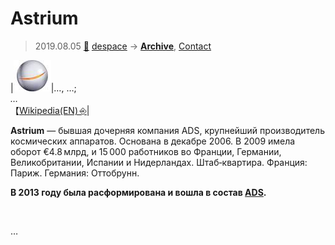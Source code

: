 # Astrium
> 2019.08.05 [🚀](../../index/index.md) [despace](../index.md) → **[Archive](faq.md)**, [Contact](../contact.md)

|[![](../f/con/a/astrium_logo1_thumb.jpg)](../f/con/a/astrium_logo1.png)|…, …;<br> *…*<br> 【[Wikipedia(EN) ⎆](https://en.wikipedia.org/wiki/Astrium)|

**Astrium** — бывшая дочерняя компания ADS, крупнейший производитель космических аппаратов. Основана в декабре 2006. В 2009 имела оборот €4.8 млрд, и 15 000 работников во Франции, Германии, Великобритании, Испании и Нидерландах.  Штаб‑квартира. Франция: Париж. Германия: Оттобрунн.

**В 2013 году была расформирована и вошла в состав [ADS](ads.md).**

<p style="page-break-after:always"> </p>

…
